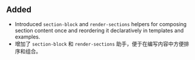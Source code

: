 ## Added

- Introduced `section-block` and `render-sections` helpers for composing section content once and reordering it declaratively in templates and examples.
- 增加了 `section-block` 和 `render-sections` 助手，便于在编写内容中方便排序和组合。
